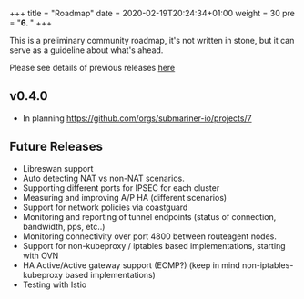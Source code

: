 +++
title = "Roadmap"
date = 2020-02-19T20:24:34+01:00
weight = 30
pre = "<b>6. </b>"
+++

This is a preliminary community roadmap, it's not written in stone, but it can serve
as a guideline about what's ahead.

Please see details of previous releases [here](../releases)

## v0.4.0
* In planning <https://github.com/orgs/submariner-io/projects/7>

## Future Releases
* Libreswan support
* Auto detecting NAT vs non-NAT scenarios.
* Supporting different ports for IPSEC for each cluster
* Measuring and improving A/P HA (different scenarios)
* Support for network policies via coastguard
* Monitoring and reporting of tunnel endpoints (status of connection, bandwidth, pps, etc..)
* Monitoring connectivity over port 4800 between routeagent nodes.
* Support for non-kubeproxy / iptables based implementations, starting with OVN
* HA Active/Active gateway support (ECMP?) (keep in mind non-iptables-kubeproxy based implementations)
* Testing with Istio
